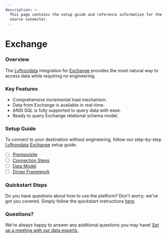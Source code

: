 ```yaml
---
description: >-
  This page contains the setup guide and reference information for the Exchange
  source connector.
---
```


# Exchange

### Overview

The [Lyftrondata](https://www.lyftrondata.com/) integration for [Exchange](None/) provides the most natural way to access data while requiring no engineering.

### Key Features

* Comprehensive incremental load mechanism.
* Data from Exchange is available in real-time.
* ANSI SQL is fully supported to query data with ease.
* Ready to query Exchange relational schema model.

### Setup Guide

To connect to your destination without engineering, follow our step-by-step [Lyftrondata](https://www.lyftrondata.com/) [Exchange](None/) setup guide.

* [ ] [Prerequisite](prerequisite.md)
* [ ] [Connection Steps](connection-steps.md)
* [ ] [Data Model](data-model/erd.md)
* [ ] [Driver Framework](driver-framework/)

### Quickstart Steps

Do you have questions about how to use the platform? Don't worry; we've got you covered. Simply follow the quickstart instructions [here](../../).

### Questions? <a href="#questions" id="questions"></a>

We're always happy to answer any additional questions you may have! [Set up a meeting with our data experts.](https://www.lyftrondata.com/book-a-meeting/)
